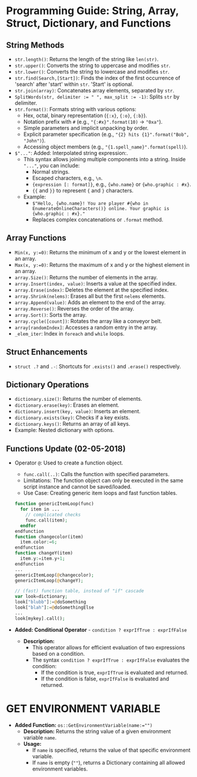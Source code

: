 # Programming Guide: String, Array, Struct, Dictionary, and Functions

## String Methods
- `str.length()`: Returns the length of the string like `len(str)`.
- `str.upper()`: Converts the string to uppercase and modifies `str`.
- `str.lower()`: Converts the string to lowercase and modifies `str`.
- `str.find(Search,[Start])`: Finds the index of the first occurrence of 'search' after 'start' within `str`. 'Start' is optional.
- `str.join(array)`: Concatenates array elements, separated by `str`.
- `SplitWords(str, delimiter := " ", max_split := -1)`: Splits `str` by delimiter.
- `str.format()`: Formats string with various options:
  - Hex, octal, binary representation (`{:x}`, `{:o}`, `{:b}`).
  - Notation prefix with `#` (e.g., `"{:#x}".format(10)` -> `"0xa"`).
  - Simple parameters and implicit unpacking by order.
  - Explicit parameter specification (e.g., `"{2} hits {1}".format("Bob", "John")`).
  - Accessing object members (e.g., `"{1.spell_name}".format(spell)`).
- `$"..."`: Added: Interpolated string expression:.
  - This syntax allows joining multiple components into a string. Inside `"..."`, you can include:
    - Normal strings.
    - Escaped characters, e.g., `\n`.
    - `{expression [: format]}`, e.g., `{who.name}` or `{who.graphic : #x}`.
    - `{{` and `}}` to represent `{` and `}` characters.
  - Example:
    - `$"Hello, {who.name}! You are player #{who in EnumerateOnlineCharacters()} online. Your graphic is {who.graphic : #x}."`
    - Replaces complex concatenations or `.format` method.

## Array Functions
- `Min(x, y:=0)`: Returns the minimum of x and y or the lowest element in an array.
- `Max(x, y:=0)`: Returns the maximum of x and y or the highest element in an array.
- `array.Size()`: Returns the number of elements in the array.
- `array.Insert(index, value)`: Inserts a value at the specified index.
- `array.Erase(index)`: Deletes the element at the specified index.
- `array.Shrink(nelems)`: Erases all but the first `nelems` elements.
- `array.Append(value)`: Adds an element to the end of the array.
- `array.Reverse()`: Reverses the order of the array.
- `array.Sort()`: Sorts the array.
- `array.cycle([count])`: Rotates the array like a conveyor belt.
- `array[randomIndex]`: Accesses a random entry in the array.
- `_elem_iter`: Index in `foreach` and `while` loops.

## Struct Enhancements
- `struct .?` and `.-`: Shortcuts for `.exists()` and `.erase()` respectively.

## Dictionary Operations
- `dictionary.size()`: Returns the number of elements.
- `dictionary.erase(key)`: Erases an element.
- `dictionary.insert(key, value)`: Inserts an element.
- `dictionary.exists(key)`: Checks if a key exists.
- `dictionary.keys()`: Returns an array of all keys.
- Example: Nested dictionary with options.

## Functions Update (02-05-2018)
- Operator `@`: Used to create a function object.
  - `func.call(..)`: Calls the function with specified parameters.
  - Limitations: The function object can only be executed in the same script instance and cannot be saved/loaded.
  - Use Case: Creating generic item loops and fast function tables.

  ```php
  function genericItemLoop(func)
    for item in ...
      // complicated checks
      func.call(item);
    endfor
  endfunction
  function changecolor(item)
    item.color:=6;
  endfunction
  function changeY(item)
    item.y:=item.y+1;
  endfunction
  ...
  genericItemLoop(@changecolor);
  genericItemLoop(@changeY);

  // (fast) function table, instead of "if" cascade
  var look=dictionary;
  look["blubb"]:=@doSomething
  look["blah"]:=@doSomethingElse
  ...
  look[mykey].call();
  ```
  
- **Added: Conditional Operator** - `condition ? exprIfTrue : exprIfFalse`
  - **Description:** 
    - This operator allows for efficient evaluation of two expressions based on a condition.
    - The syntax `condition ? exprIfTrue : exprIfFalse` evaluates the condition:
      - If the condition is true, `exprIfTrue` is evaluated and returned.
      - If the condition is false, `exprIfFalse` is evaluated and returned.

# GET ENVIRONMENT VARIABLE
- **Added Function:** `os::GetEnvironmentVariable(name:="")`
  - **Description:** Returns the string value of a given environment variable `name`.
  - **Usage:**
    - If `name` is specified, returns the value of that specific environment variable.
    - If `name` is empty (`""`), returns a Dictionary containing all allowed environment variables.